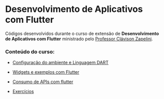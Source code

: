 # Desenvolvimento de Aplicativos com Flutter
Códigos desenvolvidos durante o curso de extensão de **Desenvolvimento de Aplicativos com Flutter** ministrado pelo [Professor Clávison Zapelini](https://www.linkedin.com/in/clavison-zapelini). 
<br>
### Conteúdo do curso:

- [Configuração do ambiente e Linguagem DART](/aula_01)

- [Widgets e exemplos com Flutter](/aula_02/imc_curso_extensao)

- [Consumo de APIs com flutter](/aula_03)

- [Exercícios](/exercicio)


